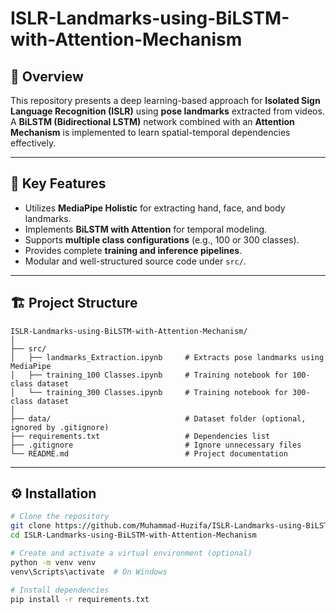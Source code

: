 # ISLR-Landmarks-using-BiLSTM-with-Attention-Mechanism

## 📘 Overview
This repository presents a deep learning-based approach for **Isolated Sign Language Recognition (ISLR)** using **pose landmarks** extracted from videos.  
A **BiLSTM (Bidirectional LSTM)** network combined with an **Attention Mechanism** is implemented to learn spatial-temporal dependencies effectively.

---

## 🧠 Key Features
- Utilizes **MediaPipe Holistic** for extracting hand, face, and body landmarks.
- Implements **BiLSTM with Attention** for temporal modeling.
- Supports **multiple class configurations** (e.g., 100 or 300 classes).
- Provides complete **training and inference pipelines**.
- Modular and well-structured source code under `src/`.

---

## 🏗️ Project Structure
```plaintext
ISLR-Landmarks-using-BiLSTM-with-Attention-Mechanism/
│
├── src/
│   ├── landmarks_Extraction.ipynb     # Extracts pose landmarks using MediaPipe
│   ├── training_100 Classes.ipynb     # Training notebook for 100-class dataset
│   └── training_300 Classes.ipynb     # Training notebook for 300-class dataset
│
├── data/                              # Dataset folder (optional, ignored by .gitignore)
├── requirements.txt                   # Dependencies list
├── .gitignore                         # Ignore unnecessary files
└── README.md                          # Project documentation
```
---

## ⚙️ Installation
```bash
# Clone the repository
git clone https://github.com/Muhammad-Huzifa/ISLR-Landmarks-using-BiLSTM-with-Attention-Mechanism.git
cd ISLR-Landmarks-using-BiLSTM-with-Attention-Mechanism

# Create and activate a virtual environment (optional)
python -m venv venv
venv\Scripts\activate  # On Windows

# Install dependencies
pip install -r requirements.txt


